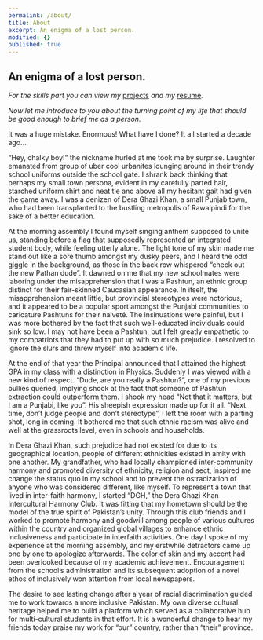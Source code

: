 ```yaml
---
permalink: /about/
title: About
excerpt: An enigma of a lost person.
modified: {}
published: true
---
```

## **An enigma of a lost person.**

_For the skills part you can view my_ <a href="http://www.sheheryarnaveed.com/projects" target="_blank">projects</a> _and my_ <a href="http://www.sheheryarnaveed.com/assets/docs/Resume-Muhammad%20Sheheryar%20Naveed.pdf" target="_blank">resume</a>_._

_Now let me introduce to you about the turning point of my life that should be good enough to brief me as a person._

It was a huge mistake. Enormous! What have I done?
It all started a decade ago...

“Hey, chalky boy!” the nickname hurled at me took me by surprise. Laughter emanated from group of uber cool urbanites lounging around in their trendy school uniforms outside the school gate.  I shrank back thinking that perhaps my small town persona, evident in my carefully parted hair, starched uniform shirt and neat tie and above all my hesitant gait had given the game away. I was a denizen of Dera Ghazi Khan, a small Punjab town, who had been transplanted to the bustling metropolis of Rawalpindi for the sake of a better education. 

At the morning assembly I found myself singing anthem supposed to unite us, standing before a flag that supposedly represented an integrated student body, while feeling utterly alone. The light tone of my skin made me stand out like a sore thumb amongst my dusky peers, and I heard the odd giggle in the background, as those in the back row whispered “check out the new Pathan dude”. It dawned on me that my new schoolmates were laboring under the misapprehension that I was a Pashtun, an ethnic group distinct for their fair-skinned Caucasian appearance. In itself, the misapprehension meant little, but provincial stereotypes were notorious, and it appeared to be a popular sport amongst the Punjabi communities to caricature Pashtuns for their naiveté. The insinuations were painful, but I was more bothered by the fact that such well-educated individuals could sink so low. I may not have been a Pashtun, but I felt greatly empathetic to my compatriots that they had to put up with so much prejudice. I resolved to ignore the slurs and threw myself into academic life.

At the end of that year the Principal announced that I attained the highest GPA in my class with a distinction in Physics. Suddenly I was viewed with a new kind of respect. “Dude, are you really a Pashtun?”, one of my previous bullies queried, implying shock at the fact that someone of Pashtun extraction could outperform them. I shook my head “Not that it matters, but I am a Punjabi, like you”. His sheepish expression made up for it all. “Next time, don’t judge people and don’t stereotype”, I left the room with a parting shot, long in coming. It bothered me that such ethnic racism was alive and well at the grassroots level, even in schools and households.

 In Dera Ghazi Khan, such prejudice had not existed for due to its geographical location, people of different ethnicities existed in amity with one another. My grandfather, who had locally championed inter-community harmony and promoted diversity of ethnicity, religion and sect, inspired me change the status quo in my school and to prevent the ostracization of anyone who was considered different, like myself. To represent a town that lived in inter-faith harmony, I started “DGH,” the Dera Ghazi Khan Intercultural Harmony Club. It was fitting that my hometown should be the model of the true spirit of Pakistan’s unity. Through this club friends and I worked to promote harmony and goodwill among people of various cultures within the country and organized global villages to enhance ethnic inclusiveness and participate in interfaith activities. One day I spoke of my experience at the morning assembly, and my erstwhile detractors came up one by one to apologize afterwards. The color of skin and my accent had been overlooked because of my academic achievement. Encouragement from the school’s administration and its subsequent adoption of a novel ethos of inclusively won attention from local newspapers.

The desire to see lasting change after a year of racial discrimination guided me to work towards a more inclusive Pakistan. My own diverse cultural heritage helped me to build a platform which served as a collaborative hub for multi-cultural students in that effort. It is a wonderful change to hear my friends today praise my work for “our” country, rather than “their” province.
